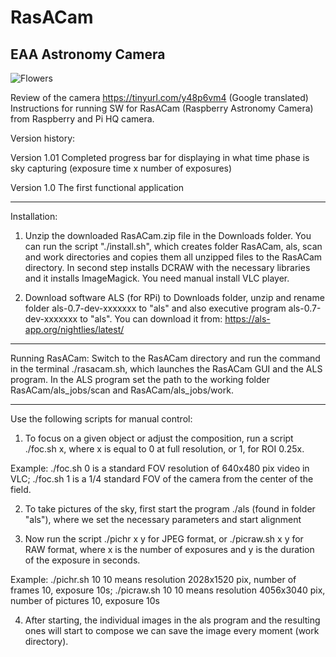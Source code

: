 # RasACam
EAA Astronomy Camera
--------------------

<img src="http://posec.astro.cz/images/Levna_kamera_RasACam/PIkamera3.jpg" alt="Flowers" style="width:auto;">

Review of the camera https://tinyurl.com/y48p6vm4 (Google translated)
Instructions for running SW for RasACam (Raspberry Astronomy Camera) from
Raspberry and Pi HQ camera.

Version history:

Version 1.01
Completed progress bar for displaying in what time phase is sky capturing
(exposure time x number of exposures)

Version 1.0
The first functional application

---------------------------------
Installation:
1. Unzip the downloaded RasACam.zip file in the Downloads folder. You can run the script
"./install.sh", which creates folder RasACam, als, scan and work directories and copies them all
unzipped files to the RasACam directory. In second step installs DCRAW with the necessary 
libraries and it installs ImageMagick. You need manual install VLC player.

2. Download software ALS (for RPi) to Downloads folder, unzip and rename folder als-0.7-dev-xxxxxxx 
to "als" and also executive program als-0.7-dev-xxxxxxx to "als". 
You can download it from: https://als-app.org/nightlies/latest/

--------------------------
Running RasACam:
Switch to the RasACam directory and run the command in the terminal ./rasacam.sh, 
which launches the RasACam GUI and the ALS program. In the ALS program
set the path to the working folder RasACam/als_jobs/scan and RasACam/als_jobs/work.

----------------------------
Use the following scripts for manual control:

1. To focus on a given object or adjust the composition, run a script
./foc.sh x, where x is equal to 0 at full resolution, or 1, for ROI 0.25x.

Example:
./foc.sh 0 is a standard FOV resolution of 640x480 pix video in VLC;
./foc.sh 1 is a 1/4 standard FOV of the camera from the center of the field.

2. To take pictures of the sky, first start the program ./als (found in
folder "als"), where we set the necessary parameters and start alignment

3. Now run the script ./pichr x y for JPEG format, or ./picraw.sh x y for RAW format, where
x is the number of exposures and y is the duration of the exposure in seconds.

Example:
./pichr.sh 10 10 means resolution 2028x1520 pix, number of frames 10, exposure 10s;
./picraw.sh 10 10 means resolution 4056x3040 pix, number of pictures 10, exposure 10s

4. After starting, the individual images in the als program and the resulting ones will start to compose
we can save the image every moment (work directory).
